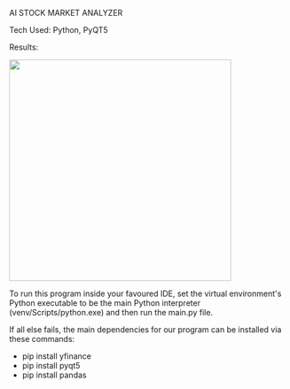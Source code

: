 AI STOCK MARKET ANALYZER

Tech Used: Python, PyQT5

Results:

<img src="https://user-images.githubusercontent.com/59831782/175793577-ecd60b61-505b-4456-972a-b63fdaf9cf8b.png" width="400" height="400" />



To run this program inside your favoured IDE, set the virtual environment's Python executable to be the main Python interpreter (venv/Scripts/python.exe) and then run the main.py file.

If all else fails, the main dependencies for our program can be installed via these commands:

- pip install yfinance
- pip install pyqt5
- pip install pandas
